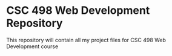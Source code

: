 # CSC 498 Web Development Repository

This repository will contain all my project files for CSC 498 Web Development course


